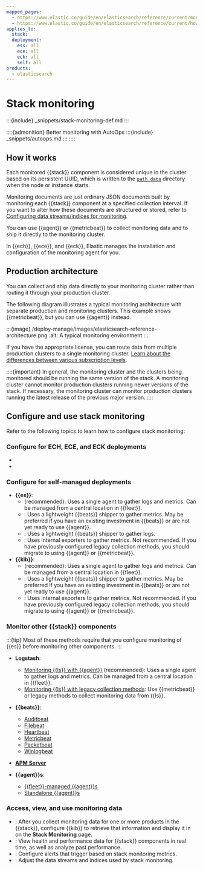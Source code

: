 ```yaml
---
mapped_pages:
  - https://www.elastic.co/guide/en/elasticsearch/reference/current/monitoring-overview.html
  - https://www.elastic.co/guide/en/elasticsearch/reference/current/how-monitoring-works.html
applies_to:
  stack:
  deployment:
    ess: all
    ece: all
    eck: all
    self: all
products:
  - elasticsearch
---
```


# Stack monitoring

:::{include} _snippets/stack-monitoring-def.md
:::

::::{admonition} Better monitoring with AutoOps
:::{include} _snippets/autoops.md
:::
::::

## How it works

Each monitored {{stack}} component is considered unique in the cluster based on its persistent UUID, which is written to the [`path.data`](/deploy-manage/deploy/self-managed/important-settings-configuration.md#path-settings) directory when the node or instance starts.

Monitoring documents are just ordinary JSON documents built by monitoring each {{stack}} component at a specified collection interval. If you want to alter how these documents are structured or stored, refer to [Configuring data streams/indices for monitoring](/deploy-manage/monitor/monitoring-data/configuring-data-streamsindices-for-monitoring.md).

You can use {{agent}} or {{metricbeat}} to collect monitoring data and to ship it directly to the monitoring cluster.

In {{ech}}, {{ece}}, and {{eck}}, Elastic manages the installation and configuration of the monitoring agent for you.

## Production architecture

You can collect and ship data directly to your monitoring cluster rather than routing it through your production cluster.

The following diagram illustrates a typical monitoring architecture with separate production and monitoring clusters. This example shows {{metricbeat}}, but you can use {{agent}} instead.

:::{image} /deploy-manage/images/elasticsearch-reference-architecture.png
:alt: A typical monitoring environment
:::

If you have the appropriate license, you can route data from multiple production clusters to a single monitoring cluster. [Learn about the differences between various subscription levels](https://www.elastic.co/subscriptions).

::::{important}
In general, the monitoring cluster and the clusters being monitored should be running the same version of the stack. A monitoring cluster cannot monitor production clusters running newer versions of the stack. If necessary, the monitoring cluster can monitor production clusters running the latest release of the previous major version.
::::

## Configure and use stack monitoring

Refer to the following topics to learn how to configure stack monitoring:

### Configure for ECH, ECE, and ECK deployments

* [](/deploy-manage/monitor/stack-monitoring/ece-ech-stack-monitoring.md)
* [](/deploy-manage/monitor/stack-monitoring/eck-stack-monitoring.md)


### Configure for self-managed deployments

* **{{es}}**:
  * [](/deploy-manage/monitor/stack-monitoring/collecting-monitoring-data-with-elastic-agent.md) (recommended): Uses a single agent to gather logs and metrics. Can be managed from a central location in {{fleet}}.
  * [](/deploy-manage/monitor/stack-monitoring/collecting-monitoring-data-with-metricbeat.md): Uses a lightweight {{beats}} shipper to gather metrics. May be preferred if you have an existing investment in {{beats}} or are not yet ready to use {{agent}}.
  * [](/deploy-manage/monitor/stack-monitoring/collecting-log-data-with-filebeat.md): Uses a lightweight {{beats}} shipper to gather logs.
  * [](/deploy-manage/monitor/stack-monitoring/es-legacy-collection-methods.md): Uses internal exporters to gather metrics. Not recommended. If you have previously configured legacy collection methods, you should migrate to using {{agent}} or {{metricbeat}}.
* **{{kib}}**:
  * [](/deploy-manage/monitor/stack-monitoring/kibana-monitoring-elastic-agent.md) (recommended): Uses a single agent to gather logs and metrics. Can be managed from a central location in {{fleet}}.
  * [](/deploy-manage/monitor/stack-monitoring/kibana-monitoring-metricbeat.md): Uses a lightweight {{beats}} shipper to gather metrics. May be preferred if you have an existing investment in {{beats}} or are not yet ready to use {{agent}}.
  * [](/deploy-manage/monitor/stack-monitoring/kibana-monitoring-legacy.md): Uses internal exporters to gather metrics. Not recommended. If you have previously configured legacy collection methods, you should migrate to using {{agent}} or {{metricbeat}}.


### Monitor other {{stack}} components

:::{tip}
Most of these methods require that you configure monitoring of {{es}} before monitoring other components.
:::

* **Logstash**:
  * [Monitoring {{ls}} with {{agent}}](logstash://reference/monitoring-logstash-with-elastic-agent.md) (recommended): Uses a single agent to gather logs and metrics. Can be managed from a central location in {{fleet}}.
  * [Monitoring {{ls}} with legacy collection methods](logstash://reference/monitoring-logstash-legacy.md): Use {{metricbeat}} or legacy methods to collect monitoring data from {{ls}}.
* **{{beats}}**:

    * [Auditbeat](beats://reference/auditbeat/monitoring.md)
    * [Filebeat](beats://reference/filebeat/monitoring.md)
    * [Heartbeat](beats://reference/heartbeat/monitoring.md)
    * [Metricbeat](beats://reference/metricbeat/monitoring.md)
    * [Packetbeat](beats://reference/packetbeat/monitoring.md)
    * [Winlogbeat](beats://reference/winlogbeat/monitoring.md)

* [**APM Server**](/solutions/observability/apm/monitor-apm-server.md)

* **{{agent}}s**:
  * [{{fleet}}-managed {{agent}}s](/reference/fleet/monitor-elastic-agent.md)
  * [Standalone {{agent}}s](/reference/fleet/elastic-agent-monitoring-configuration.md)

### Access, view, and use monitoring data

* [](/deploy-manage/monitor/stack-monitoring/kibana-monitoring-data.md): After you collect monitoring data for one or more products in the {{stack}}, configure {{kib}} to retrieve that information and display it in on the **Stack Monitoring** page.
* [](/deploy-manage/monitor/monitoring-data/visualizing-monitoring-data.md): View health and performance data for {{stack}} components in real time, as well as analyze past performance.
* [](/deploy-manage/monitor/monitoring-data/configure-stack-monitoring-alerts.md): Configure alerts that trigger based on stack monitoring metrics.
* [](/deploy-manage/monitor/monitoring-data/configuring-data-streamsindices-for-monitoring.md): Adjust the data streams and indices used by stack monitoring.
